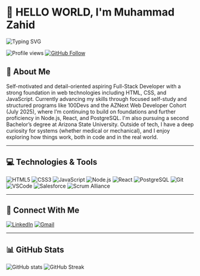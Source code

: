 # 👋 HELLO WORLD, I'm Muhammad Zahid

![Typing SVG](https://readme-typing-svg.demolab.com?font=Fira+Code&size=24&pause=1000&color=58A6FF&center=true&vCenter=true&width=800&lines=Full-Stack+Software+Engineer+%7C+AZNext+2025+%7C+ASU)

![Profile views](https://komarev.com/ghpvc/?username=mzahiddev404&label=Profile%20views&color=0e75b6&style=flat)
[![GitHub Follow](https://img.shields.io/github/followers/mzahiddev404?label=Follow&style=social)](https://github.com/mzahiddev404)


## 🧠 About Me

Self-motivated and detail-oriented aspiring Full-Stack Developer with a strong foundation in web technologies including HTML, CSS, and JavaScript. Currently advancing my skills through focused self-study and structured programs like 100Devs and the AZNext Web Developer Cohort (July 2025), where I’m continuing to build on foundations and further proficiency in Node.js, React, and PostgreSQL. 
I'm also pursuing a second Bachelor’s degree at Arizona State University. Outside of tech, I have a deep curiosity for systems (whether medical or mechanical), and I enjoy exploring how things work, both in code and in the real world.

---
## 💻 Technologies & Tools

![HTML5](https://img.shields.io/badge/HTML5-E34F26?style=flat&logo=html5&logoColor=white)
![CSS3](https://img.shields.io/badge/CSS3-1572B6?style=flat&logo=css3&logoColor=white)
![JavaScript](https://img.shields.io/badge/JavaScript-F7DF1E?style=flat&logo=javascript&logoColor=black)
![Node.js](https://img.shields.io/badge/Node.js-339933?style=flat&logo=nodedotjs&logoColor=white)
![React](https://img.shields.io/badge/React-20232A?style=flat&logo=react&logoColor=61DAFB)
![PostgreSQL](https://img.shields.io/badge/PostgreSQL-316192?style=flat&logo=postgresql&logoColor=white)
![Git](https://img.shields.io/badge/Git-F05032?style=flat&logo=git&logoColor=white)
![VSCode](https://img.shields.io/badge/VS_Code-007ACC?style=flat&logo=visual-studio-code&logoColor=white)
![Salesforce](https://img.shields.io/badge/Salesforce-00A1E0?style=flat&logo=salesforce&logoColor=white)
![Scrum Alliance](https://img.shields.io/badge/ScrumMaster-6DB33F?style=flat&logo=scrumalliance&logoColor=white)

---
## 🔗 Connect With Me
[![LinkedIn](https://img.shields.io/badge/LinkedIn-blue?logo=linkedin&logoColor=white)](https://www.linkedin.com/in/zahidm)
[![Gmail](https://img.shields.io/badge/Gmail-red?logo=gmail&logoColor=white)](mailto:mzahid.dev404@gmail.com)

---
## 📊 GitHub Stats

![GitHub stats](https://github-readme-stats.vercel.app/api?username=mzahiddev404&show_icons=true&theme=tokyonight)
![GitHub Streak](https://github-readme-streak-stats.herokuapp.com/?user=mzahiddev404&theme=tokyonight)
